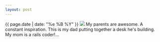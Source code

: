 ```yaml
---
layout: post
---
```


<p>
  <time>{{ page.date | date: "%e %B %Y" }}</time>
  <img src="https://s3.amazonaws.com/life.aaronjgreenberg.com/314.jpg">
  My parents are awesome. A constant inspiration. This is my dad putting together a desk he's building. My mom is a rails coder!...
</p>
